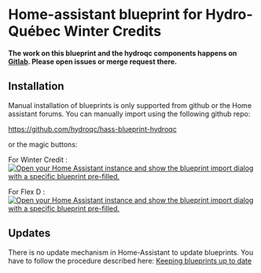 # Home-assistant blueprint for Hydro-Québec Winter Credits

**The work on this blueprint and the hydroqc components happens on [Gitlab](https://gitlab.com/hydroqc/). Please open issues or merge request there.**

## Installation

Manual installation of blueprints is only supported from github or the Home assistant forums. You can manually import using the following github repo: 

https://github.com/hydroqc/hass-blueprint-hydroqc

or the magic buttons:

For Winter Credit : [![Open your Home Assistant instance and show the blueprint import dialog with a specific blueprint pre-filled.](https://my.home-assistant.io/badges/blueprint_import.svg)](https://my.home-assistant.io/redirect/blueprint_import/?blueprint_url=https%3A%2F%2Fraw.githubusercontent.com%2Fhydroqc%2Fhass-blueprint-hydroqc%2Fmain%2Fhydroqc-winter-credits.yaml)

For Flex D : [![Open your Home Assistant instance and show the blueprint import dialog with a specific blueprint pre-filled.](https://my.home-assistant.io/badges/blueprint_import.svg)](https://my.home-assistant.io/redirect/blueprint_import/?blueprint_url=https%3A%2F%2Fraw.githubusercontent.com%2Fhydroqc%2Fhass-blueprint-hydroqc%2Fmain%2Fhydroqc-flex-d.yaml)

## Updates

There is no update mechanism in Home-Assistant to update blueprints. You have to follow the procedure described here:
[Keeping blueprints up to date](https://www.home-assistant.io/docs/automation/using_blueprints/#keeping-blueprints-up-to-date)
